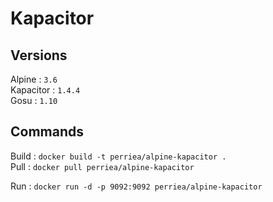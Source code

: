 # Kapacitor

## Versions

Alpine : `3.6`   
Kapacitor : `1.4.4`   
Gosu : `1.10`

## Commands

Build : `docker build -t perriea/alpine-kapacitor .`   
Pull : `docker pull perriea/alpine-kapacitor`   

Run : `docker run -d -p 9092:9092 perriea/alpine-kapacitor`